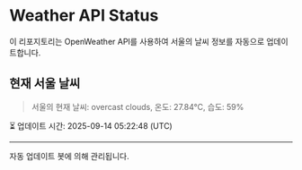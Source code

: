 
# Weather API Status

이 리포지토리는 OpenWeather API를 사용하여 서울의 날씨 정보를 자동으로 업데이트합니다.

## 현재 서울 날씨
> 서울의 현재 날씨: overcast clouds, 온도: 27.84°C, 습도: 59%

⏳ 업데이트 시간: 2025-09-14 05:22:48 (UTC)

---
자동 업데이트 봇에 의해 관리됩니다.
